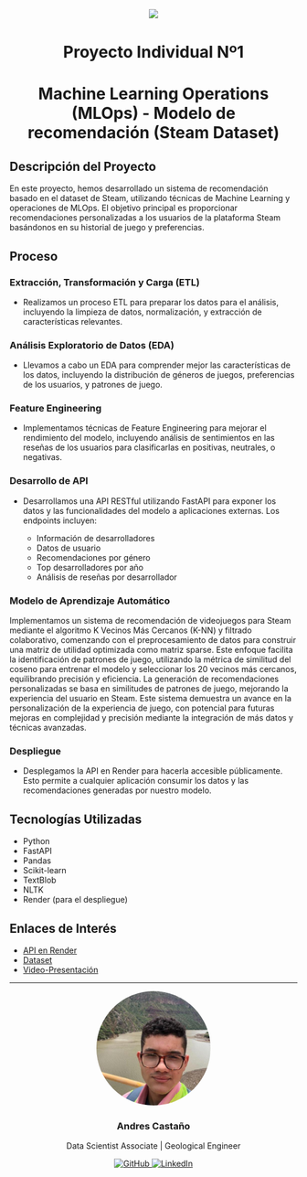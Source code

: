 <p align="center">
    <img src="https://assets.soyhenry.com/logoOG.png">
</p>

# <h1 align="center">Proyecto Individual Nº1</h1>
# <h1 align="center">Machine Learning Operations (MLOps) - Modelo de recomendación (Steam Dataset)</h1>


## Descripción del Proyecto

En este proyecto, hemos desarrollado un sistema de recomendación basado en el dataset de Steam, utilizando técnicas de Machine Learning y operaciones de MLOps. El objetivo principal es proporcionar recomendaciones personalizadas a los usuarios de la plataforma Steam basándonos en su historial de juego y preferencias.

## Proceso

### Extracción, Transformación y Carga (ETL)

- Realizamos un proceso ETL para preparar los datos para el análisis, incluyendo la limpieza de datos, normalización, y extracción de características relevantes.

### Análisis Exploratorio de Datos (EDA)

- Llevamos a cabo un EDA para comprender mejor las características de los datos, incluyendo la distribución de géneros de juegos, preferencias de los usuarios, y patrones de juego.

### Feature Engineering

- Implementamos técnicas de Feature Engineering para mejorar el rendimiento del modelo, incluyendo análisis de sentimientos en las reseñas de los usuarios para clasificarlas en positivas, neutrales, o negativas.

### Desarrollo de API

- Desarrollamos una API RESTful utilizando FastAPI para exponer los datos y las funcionalidades del modelo a aplicaciones externas. Los endpoints incluyen:

  - Información de desarrolladores
  - Datos de usuario
  - Recomendaciones por género
  - Top desarrolladores por año
  - Análisis de reseñas por desarrollador

### Modelo de Aprendizaje Automático

Implementamos un sistema de recomendación de videojuegos para Steam mediante el algoritmo K Vecinos Más Cercanos (K-NN) y filtrado colaborativo, comenzando con el preprocesamiento de datos para construir una matriz de utilidad optimizada como matriz sparse. Este enfoque facilita la identificación de patrones de juego, utilizando la métrica de similitud del coseno para entrenar el modelo y seleccionar los 20 vecinos más cercanos, equilibrando precisión y eficiencia. La generación de recomendaciones personalizadas se basa en similitudes de patrones de juego, mejorando la experiencia del usuario en Steam. Este sistema demuestra un avance en la personalización de la experiencia de juego, con potencial para futuras mejoras en complejidad y precisión mediante la integración de más datos y técnicas avanzadas.

### Despliegue

- Desplegamos la API en Render para hacerla accesible públicamente. Esto permite a cualquier aplicación consumir los datos y las recomendaciones generadas por nuestro modelo.

## Tecnologías Utilizadas

- Python
- FastAPI
- Pandas
- Scikit-learn
- TextBlob
- NLTK
- Render (para el despliegue)



## Enlaces de Interés

- [API en Render](https://pl-ml-ops.onrender.com/docs)
- [Dataset](https://drive.google.com/drive/folders/1HqBG2-sUkz_R3h1dZU5F2uAzpRn7BSpj)
- [Video-Presentación](https://drive.google.com/file/d/1NmkVjW49HoHEfNJf8_muwxmmo0G_EFRD/view?usp=sharing)

<hr>  

<div align="center">
    <img src="./img/hero.jpg" alt="hero" style="width: 200px; height: auto; border-radius: 50%;">
    <h3>Andres Castaño</h3>
    <p>Data Scientist Associate | Geological Engineer</p>
    <a href="https://github.com/FeRsOmBrA" target="_blank">
        <img alt="GitHub" src="https://img.shields.io/badge/-GitHub-181717?style=for-the-badge&logo=github" />
    </a>
    <a href="https://www.linkedin.com/in/ferney-castano/" target="_blank">
        <img alt="LinkedIn" src="https://img.shields.io/badge/-LinkedIn-0077B5?style=for-the-badge&logo=linkedin" />
    </a>
</div>
